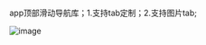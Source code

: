 # 
app顶部滑动导航库；1.支持tab定制；2.支持图片tab;

![image](https://user-images.githubusercontent.com/14176345/123922059-3b7b1a80-d9ba-11eb-8391-a0b19038d1da.png)

